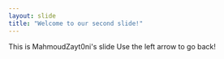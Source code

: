```yaml
---
layout: slide
title: "Welcome to our second slide!"
---
```

This is MahmoudZayt0ni's slide
Use the left arrow to go back!
